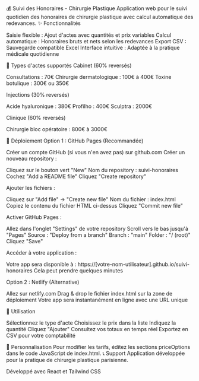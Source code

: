 💰 Suivi des Honoraires - Chirurgie Plastique
Application web pour le suivi quotidien des honoraires de chirurgie plastique avec calcul automatique des redevances.
✨ Fonctionnalités

Saisie flexible : Ajout d'actes avec quantités et prix variables
Calcul automatique : Honoraires bruts et nets selon les redevances
Export CSV : Sauvegarde compatible Excel
Interface intuitive : Adaptée à la pratique médicale quotidienne

🏥 Types d'actes supportés
Cabinet (60% reversés)

Consultations : 70€
Chirurgie dermatologique : 100€ à 400€
Toxine botulique : 300€ ou 350€

Injections (30% reversés)

Acide hyaluronique : 380€
Profilho : 400€
Sculptra : 2000€

Clinique (60% reversés)

Chirurgie bloc opératoire : 800€ à 3000€

🚀 Déploiement
Option 1 : GitHub Pages (Recommandée)

Créer un compte GitHub (si vous n'en avez pas) sur github.com
Créer un nouveau repository :

Cliquez sur le bouton vert "New"
Nom du repository : suivi-honoraires
Cochez "Add a README file"
Cliquez "Create repository"


Ajouter les fichiers :

Cliquez sur "Add file" → "Create new file"
Nom du fichier : index.html
Copiez le contenu du fichier HTML ci-dessus
Cliquez "Commit new file"


Activer GitHub Pages :

Allez dans l'onglet "Settings" de votre repository
Scroll vers le bas jusqu'à "Pages"
Source : "Deploy from a branch"
Branch : "main"
Folder : "/ (root)"
Cliquez "Save"


Accéder à votre application :

Votre app sera disponible à : https://[votre-nom-utilisateur].github.io/suivi-honoraires
Cela peut prendre quelques minutes



Option 2 : Netlify (Alternative)

Allez sur netlify.com
Drag & drop le fichier index.html sur la zone de déploiement
Votre app sera instantanément en ligne avec une URL unique

📱 Utilisation

Sélectionnez le type d'acte
Choisissez le prix dans la liste
Indiquez la quantité
Cliquez "Ajouter"
Consultez vos totaux en temps réel
Exportez en CSV pour votre comptabilité

🔧 Personnalisation
Pour modifier les tarifs, éditez les sections priceOptions dans le code JavaScript de index.html.
📞 Support
Application développée pour la pratique de chirurgie plastique parisienne.

Développé avec React et Tailwind CSS
